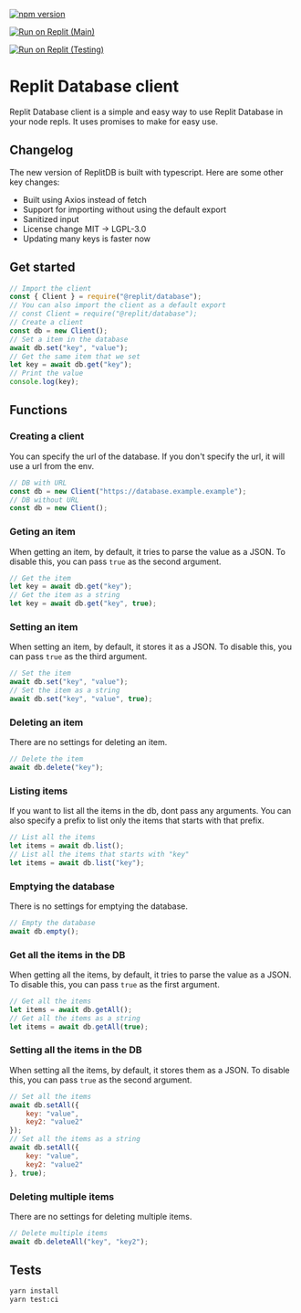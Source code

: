 [![npm version](https://badge.fury.io/js/%40replit%2Fdatabase.svg)](https://badge.fury.io/js/%40replit%2Fdatabase)

[![Run on Replit (Main)](https://replit.com/badge/github/replit/database-node)](https://repl.it/github/replit/database-node)

[![Run on Replit (Testing)](https://replit.com/badge/github/josh-code/database-node)](https://repl.it/github/josh-codes/database-node)
# Replit Database client

Replit Database client is a simple and easy way to use Replit Database in your node repls.
It uses promises to make for easy use.

## Changelog

The new version of ReplitDB is built with typescript.
Here are some other key changes:

- Built using Axios instead of fetch
- Support for importing without using the default export
- Sanitized input
- License change MIT -> LGPL-3.0
- Updating many keys is faster now

## Get started

```js
// Import the client
const { Client } = require("@replit/database");
// You can also import the client as a default export
// const Client = require("@replit/database");
// Create a client
const db = new Client();
// Set a item in the database
await db.set("key", "value");
// Get the same item that we set
let key = await db.get("key");
// Print the value
console.log(key);
```

## Functions

### Creating a client

You can specify the url of the database.
If you don't specify the url, it will use a url from the env.

```js
// DB with URL
const db = new Client("https://database.example.example");
// DB without URL
const db = new Client();
```

### Geting an item

When getting an item, by default, it tries to parse the value as a JSON.
To disable this, you can pass `true` as the second argument.

```js
// Get the item
let key = await db.get("key");
// Get the item as a string
let key = await db.get("key", true);
```

### Setting an item

When setting an item, by default, it stores it as a JSON.
To disable this, you can pass `true` as the third argument.

```js
// Set the item
await db.set("key", "value");
// Set the item as a string
await db.set("key", "value", true);
```

### Deleting an item

There are no settings for deleting an item.

```js
// Delete the item
await db.delete("key");
```

### Listing items

If you want to list all the items in the db, dont pass any arguments.
You can also specify a prefix to list only the items that starts with that prefix.

```js
// List all the items
let items = await db.list();
// List all the items that starts with "key"
let items = await db.list("key");
```

### Emptying the database

There is no settings for emptying the database.

```js
// Empty the database
await db.empty();
```

### Get all the items in the DB

When getting all the items, by default, it tries to parse the value as a JSON.
To disable this, you can pass `true` as the first argument.

```js
// Get all the items
let items = await db.getAll();
// Get all the items as a string
let items = await db.getAll(true);
```

### Setting all the items in the DB

When setting all the items, by default, it stores them as a JSON.
To disable this, you can pass `true` as the second argument.

```js
// Set all the items
await db.setAll({
	key: "value",
	key2: "value2"
});
// Set all the items as a string
await db.setAll({
	key: "value",
	key2: "value2"
}, true);
```

### Deleting multiple items

There are no settings for deleting multiple items.

```js
// Delete multiple items
await db.deleteAll("key", "key2");
```

## Tests

```sh
yarn install
yarn test:ci
```
